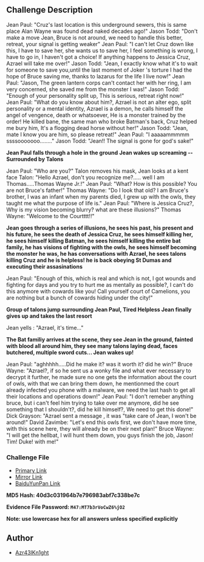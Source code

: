## Challenge Description

Jean Paul: "Cruz's last location is this underground sewers, this is same place Alan Wayne was found dead naked decades ago!"
Jason Todd: "Don't make a move Jean, Bruce is not around, we need to handle this better, retreat, your signal is getting weaker"
Jean Paul: "I can't let Cruz down like this, I have to save her, she wants us to save her, I feel something is wrong, I have to go in, I haven't got a choice! If anything happens to Jessica Cruz, Azrael will take me over!"
Jason Todd: "Jean, I exactly know what it's to wait for someone to save you,until the last moment of Joker 's torture I had the hope of Bruce saving me, thanks to lazarus for the life I live now!"
Jean Paul: "Jason, The green lantern corps can't contact her with her ring, I am very concerned, she saved me from the monster I was!"
Jason Todd: "Enough of your personality split up, This is serious, retreat right now!"
Jean Paul: "What do you know about him?, Azrael is not an alter ego, split personality or a mental identity, Azrael is a demon, he calls himself the angel of vengence, death or whatsoever, He is a monster trained by the order! He killed bane, the same man who broke Batman's back, Cruz helped me bury him, It's a flogging dead horse without her!"
Jason Todd: "Jean, mate I know you are him, so please retreat!"
Jean Paul: "I aaaaammmmm ssssooooooo........"
Jason Todd: "Jean!! The signal is gone for god's sake!"

**Jean Paul falls through a hole in the ground**
**Jean wakes up screaming -- Surrounded by Talons**

Jean Paul: "Who are you?"
Talon removes his mask, Jean looks at a kent face
Talon: "Hello Azrael, don't you recognize me?..... well I am Thomas.....Thomas Wayne Jr.!"
Jean Paul: "What? How is this possible? You are not Bruce's father!"
Thomas Wayne: "Do I look that old? I am Bruce's brother, I was an infant when my parents died, I grew up with the owls, they taught me what the purpose of life is."
Jean Paul: "Where is Jessica Cruz?, Why is my vision becoming blurry? what are these illusions?"
Thomas Wayne: "Welcome to the Courtttt!!"

**Jean goes through a series of illusions, he sees his past, his present and his future, he sees the death of Jessica Cruz, he sees himself killing her, he sees himself killing Batman, he sees himself killing the entire bat family, he has visions of fighting with the owls, he sees himself becoming the monster he was, he has conversations with Azrael, he sees talons killing Cruz and he is helpless! he is back obeying St Dumas and executing their assasinations**

Jean Paul: "Enough of this, which is real and which is not, I got wounds and fighting for days and you try to hurt me as mentally as possible?, I can't do this anymore with cowards like you! Call yourself court of Camelions, you are nothing but a bunch of cowards hiding under the city!"

**Group of talons jump surrounding Jean Paul, Tired Helpless Jean finally gives up and takes the last resort**

Jean yells : "Azrael, it's time..."

**The Bat familiy arrives at the scene, they see Jean in the ground, fainted with blood all around him, they see many talons laying dead, faces butchered, multiple sword cuts... Jean wakes up!**

Jean Paul: "aghhhhh.....Did he make it? was it worth it? did he win?"
Bruce Wayne: "Azrael?, if so he sent us a wonky file and what ever necessary to decrypt it further, he made sure no one gets the information about the court of owls, with that we can bring them down, he mentionmed the court already infected you phone with a malware, we need the last hash to get all their locations and operations down!"
Jean Paul: "I don't remeber anything bruce, but i can't feel him trying to take over me anymore, did he see something that I shouldn't?, did he kill himself?, We need to get this done!"
Dick Grayson: "Azrael sent a message , it was "take care of Jean, I won't be around!"
David Zavimbe: "Let's end this owls first, we don't have more time, with this scene here, they will already be on their next plan!"
Bruce Wayne: "I will get the hellbat, I will hunt them down, you guys finish the job, Jason! Tim! Duke! with me!"

### Challenge File
- [Primary Link](https://drive.google.com/file/d/1vqeTdoAFzHklcoEKI-akEEApZ9Iq4a_f/view?usp=sharing)
- [Mirror Link](https://mega.nz/file/ydE01KBS#1uz8HQoExCKB9qQl0sZ3Qyx_mWbB7t3NRG-gk1gkLjQ)
- [BaiduYunPan Link](https://pan.baidu.com/s/1p7lH2LpI-zV-YUn-8ZzmTw?pwd=R325)

**MD5 Hash: 40d3c031964b7e796983abf7c338be7c**

**Evidence File Password: `M47:MT7b3rVoCwZ6%jO2`**

**Note: use lowercase hex for all answers unless specified explicitly**

## Author 
- [Azr43lKn1ght](https://x.com/azr43lkn1ght)
